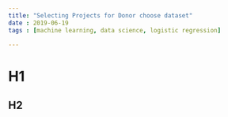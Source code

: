 ```yaml
---
title: "Selecting Projects for Donor choose dataset"
date : 2019-06-19
tags : [machine learning, data science, logistic regression]

---
```

# H1

## H2
